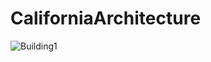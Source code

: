 # CaliforniaArchitecture

![Building1](https://img.gta5-mods.com/q95/images/real-freeway-signs/94972e-8.jpg)
